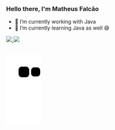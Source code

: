 ### Hello there, I'm Matheus Falcão

- 🔭 I’m currently working with Java
- 🌱 I’m currently learning Java as well 😅

<div display="flex">
  <a href="https://github.com/Ezxykdriv">
  <img width="450em" src="https://github-readme-stats.vercel.app/api?username=Ezxykdriv&show_icons=true&theme=react&include_all_commits=true&count_private=true"/>
  <img width="330em" src="https://github-readme-stats.vercel.app/api/top-langs/?username=Ezxykdriv&layout=compact&langs_count=7&theme=react"/>
</div>

  ##

<div> 

  ![Snake animation](https://github.com/rafaballerini/rafaballerini/blob/output/github-contribution-grid-snake.svg)

</div>

